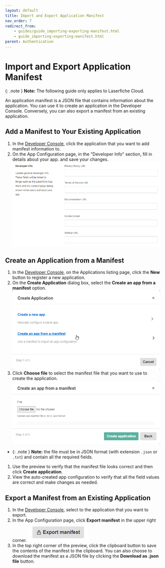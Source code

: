 ```yaml
---
layout: default
title: Import and Export Application Manifest
nav_order: 7
redirect_from:
    - guides/guide_importing-exporting-manifest.html
    - guide_importing-exporting-manifest.html
parent: Authentication
---
```

<!--Copyright (c) Laserfiche.
Licensed under the MIT License. See LICENSE in the project root for license information.-->

# Import and Export Application Manifest
{: .note }
**Note:** The following guide only applies to Laserfiche Cloud.

An application manifest is a JSON file that contains information about the application. You can use it to
          create an application in the Developer Console. Conversely, you can also export a manifest from an existing
          application.

## Add a Manifest to Your Existing Application

1. In the [Developer Console](/developer-console.html), click the application that you want to add manifest information
            to.
1. On the App Configuration page, in the "Developer Info" section, fill in details about your app. and save your changes. ![](./assets/images/manifest-02.png)

## Create an Application from a Manifest

1. In the [Developer Console](/developer-console.html), on the Applications listing page, click the **New** button to register a new application.
1. On the **Create Application** dialog box, select the **Create an app from a manifest** option.
          ![](./assets/images/manifest-03.png)
1. Click **Choose file** to select the manifest file that you want to use to create the application.
          ![](./assets/images/manifest-04.png)
- {: .note } **Note:** the file must be in JSON format (with extension `.json` or
            `.txt`) and contain all the required fields.
1. Use the preview to verify that the manifest file looks correct and then click **Create
            application**.
1. View the auto-created app configuration to verify that all the field values are correct and make changes as needed.


## Export a Manifest from an Existing Application

1. In the [Developer Console](/developer-console.html), select to the application that you want to export.
1. In the App Configuration page, click **Export manifest** in the upper right corner.
          ![](./assets/images/manifest-05.png)
1. In the top right corner of the preview, click the clipboard button to save the contents of the manifest to the clipboard. You can also choose to download the manifest as a JSON file by clicking the **Download as .json file** button.